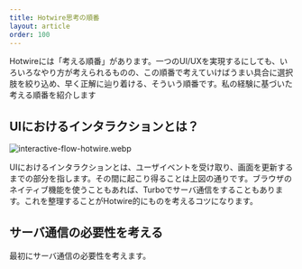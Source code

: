 ```yaml
---
title: Hotwire思考の順番
layout: article
order: 100
---
```


Hotwireには「考える順番」があります。一つのUI/UXを実現するにしても、いろいろなやり方が考えられるものの、この順番で考えていけばうまい具合に選択肢を絞り込め、早く正解に辿り着ける、そういう順番です。私の経験に基づいた考える順番を紹介します

## UIにおけるインタラクションとは？

![interactive-flow-hotwire.webp](content_images/interactive-flow-hotwire.webp "mx-auto max-w-[600px]")

UIにおけるインタラクションとは、ユーザイベントを受け取り、画面を更新するまでの部分を指します。その間に起こり得ることは上図の通りです。ブラウザのネイティブ機能を使うこともあれば、Turboでサーバ通信をすることもあります。これを整理することがHotwire的にものを考えるコツになります。

## サーバ通信の必要性を考える

最初にサーバ通信の必要性を考えます。
